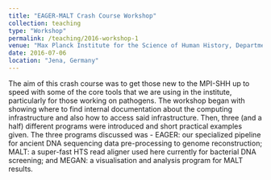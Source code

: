 ```yaml
---
title: "EAGER-MALT Crash Course Workshop"
collection: teaching
type: "Workshop"
permalink: /teaching/2016-workshop-1
venue: "Max Planck Institute for the Science of Human History, Department of Archaeogenetics"
date: 2016-07-06
location: "Jena, Germany"
---
```


The aim of this crash course was to get those new to the MPI-SHH up to speed with some of the core tools that we are using in the institute, particularly for those working on pathogens. The workshop began with showing where to find internal documentation about the computing infrastructure and also how to access said infrastructure. Then, three (and a half) different programs were introduced and short practical examples given. The three programs discussed was - EAGER: our specialized pipeline for ancient DNA sequencing data pre-processing to genome reconstruction; MALT: a super-fast HTS read aligner used here currently for bacterial DNA screening; and MEGAN: a visualisation and analysis program for MALT results.
